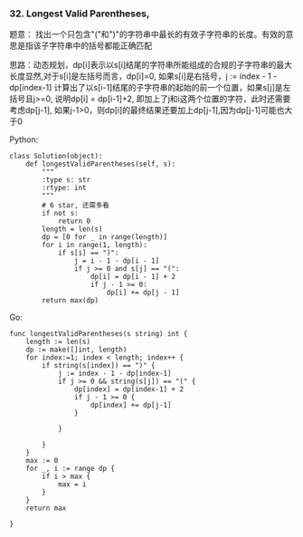 ### 32. Longest Valid Parentheses,

题意： 找出一个只包含"("和")"的字符串中最长的有效子字符串的长度。有效的意思是指该子字符串中的括号都能正确匹配

思路：动态规划，dp[i]表示以s[i]结尾的字符串所能组成的合规的子字符串的最大长度显然,对于s[i]是左括号而言，dp[i]=0, 如果s[i]是右括号，j := index - 1 - dp[index-1] 计算出了以s[i-1]结尾的子字符串的起始的前一个位置，如果s[j]是左括号且j>=0, 说明dp[i] = dp[i-1]+2, 即加上了j和i这两个位置的字符，此时还需要考虑dp[j-1], 如果j-1>0，则dp[i]的最终结果还要加上dp[j-1],因为dp[j-1]可能也大于0


Python:

```
class Solution(object):
    def longestValidParentheses(self, s):
        """
        :type s: str
        :rtype: int
        """
        # 6 star, 还需多看
        if not s:
            return 0
        length = len(s)
        dp = [0 for _ in range(length)]
        for i in range(1, length):
            if s[i] == ")":
                j = i - 1 - dp[i - 1]
                if j >= 0 and s[j] == "(":
                    dp[i] = dp[i - 1] + 2
                    if j - 1 >= 0:
                        dp[i] += dp[j - 1]
        return max(dp)
```

Go:

```
func longestValidParentheses(s string) int {
	length := len(s)
	dp := make([]int, length)
	for index:=1; index < length; index++ {
		if string(s[index]) == ")" {
			j := index - 1 - dp[index-1]
			if j >= 0 && string(s[j]) == "(" {
				dp[index] = dp[index-1] + 2
				if j - 1 >= 0 {
					dp[index] += dp[j-1]
				}

			}

		}
	}
	max := 0
	for _, i := range dp {
		if i > max {
			max = i
		}
	}
	return max

}
```
